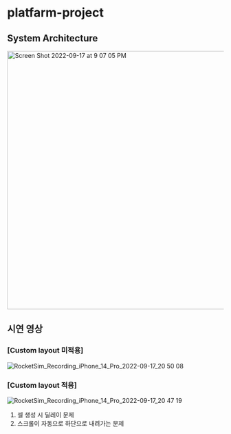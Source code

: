 # platfarm-project


## System Architecture
<img width="599" alt="Screen Shot 2022-09-17 at 9 07 05 PM" src="https://user-images.githubusercontent.com/82161055/190855857-a26009b3-159d-4a17-8164-4a172716b5b8.png">



## 시연 영상
### [Custom layout 미적용]
![RocketSim_Recording_iPhone_14_Pro_2022-09-17_20 50 08](https://user-images.githubusercontent.com/82161055/190855169-ab97a8ef-43a5-4430-b2a5-c08866888678.gif)


### [Custom layout 적용]
![RocketSim_Recording_iPhone_14_Pro_2022-09-17_20 47 19](https://user-images.githubusercontent.com/82161055/190855083-1dda7549-8650-4404-bafe-4620150d8acf.gif)

1. 셀 생성 시 딜레이 문제
2. 스크롤이 자동으로 하단으로 내려가는 문제
